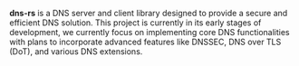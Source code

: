 **dns-rs** is a  DNS server and client library designed to provide a secure and efficient DNS solution. This project is currently in its early stages of development, we currently focus on implementing core DNS functionalities with plans to incorporate advanced features like DNSSEC, DNS over TLS (DoT), and various DNS extensions.

